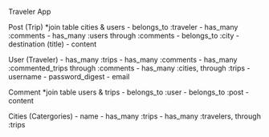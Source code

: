 Traveler App

Post (Trip) *join table cities & users
    - belongs_to :traveler
    - has_many :comments
    - has_many :users through :comments
    - belongs_to :city
    - destination (title)
    - content
    
User (Traveler)
    - has_many :trips
    - has_many :comments
    - has_many :commented_trips through :comments
    - has_many :cities, through :trips
    - username
    - password_digest
    - email


Comment *join table users & trips
    - belongs_to :user
    - belongs_to :post
    - content
    
Cities (Catergories)
    - name
    - has_many :trips
    - has_many :travelers, through :trips
    